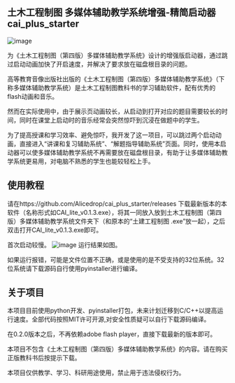 ## 土木工程制图 多媒体辅助教学系统增强-精简启动器  cai_plus_starter
![image](https://github.com/Alicedrop/cai_plus_starter/assets/128953967/9dae2ce9-e5bd-43cd-a86b-016ff578b8d4)

为《土木工程制图（第四版）多媒体辅助教学系统》设计的增强版启动器，通过跳过启动动画加快了开启速度，并解决了要求放在磁盘根目录的问题。

高等教育音像出版社出版的《土木工程制图（第四版）多媒体辅助教学系统》（下称多媒体辅助教学系统）是土木工程制图教科书的学习辅助软件，配有优秀的flash动画和音乐。

然而在实际使用中，由于展示页动画较长，从启动到打开对应的题目需要较长的时间，同时在课堂上启动时的音乐经常会突然惊吓到沉浸在做题中的学生。

为了提高授课和学习效率、避免惊吓，我开发了这一项目，可以跳过两个启动动画，直接进入“讲课和复习辅助系统”、“解题指导辅助系统”页面。同时，使用本启动器可以使多媒体辅助教学系统不再需要放在磁盘根目录，有助于让多媒体辅助教学系统更易用，对电脑不熟悉的学生也能较轻松上手。

## 使用教程

请在https://github.com/Alicedrop/cai_plus_starter/releases 下载最新版本的本软件（名称形式如CAI_lite_v0.1.3.exe），将其一同放入放到土木工程制图（第四版）多媒体辅助教学系统文件夹下（和原本的“土建工程制图 .exe”放一起），之后双击打开CAI_lite_v0.1.3.exe即可。

首次启动较慢。
![image](https://github.com/Alicedrop/cai_plus_starter/assets/128953967/33ad0476-0772-4f99-bef1-caccc53fc78c)
运行结果如图。

如果运行报错，可能是文件位置不正确，或是使用的是不受支持的32位系统。32位系统请下载源码自行使用pyinstaller进行编译。

## 关于项目

本项目目前使用python开发、pyinstaller打包，未来计划迁移到C/C++以提高运行速度。全部代码按照MIT许可开源,对安全性质疑可以自行下载源码编译。

在0.2.0版本之后，不再依赖adobe flash player，直接下载最新的版本即可。

本项目不包含《土木工程制图（第四版）多媒体辅助教学系统》的内容。请在购买正版教科书后按提示下载。

本项目仅供教学、学习、科研用途使用，禁止用于违法侵权行为。
